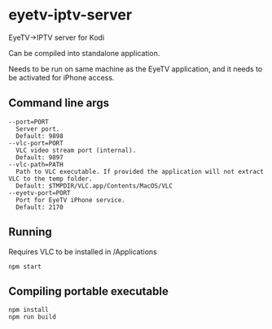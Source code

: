 # eyetv-iptv-server
EyeTV->IPTV server for Kodi

Can be compiled into standalone application.

Needs to be run on same machine as the EyeTV application, and it needs to be activated for iPhone access.

## Command line args
```
--port=PORT
  Server port.
  Default: 9898
--vlc-port=PORT
  VLC video stream port (internal).
  Default: 9897
--vlc-path=PATH
  Path to VLC executable. If provided the application will not extract VLC to the temp folder.
  Default: $TMPDIR/VLC.app/Contents/MacOS/VLC
--eyetv-port=PORT
  Port for EyeTV iPhone service.
  Default: 2170
```

## Running
Requires VLC to be installed in /Applications
```
npm start
```

## Compiling portable executable
```
npm install
npm run build
```
